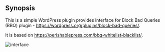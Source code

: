 ## Synopsis

This is a simple WordPress plugin provides interface for Block Bad Queries (BBQ) plugin - https://wordpress.org/plugins/block-bad-queries/.

It is based on https://perishablepress.com/bbq-whitelist-blacklist/.

![interface](http://internal.lynt.cz/grafika/bbq-gui.png)
